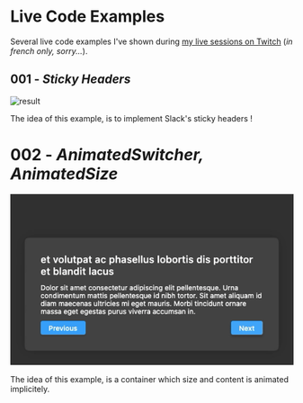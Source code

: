 # Live Code Examples

Several live code examples I've shown during [my live sessions on Twitch](https://twitch.tv/aloisdeniel) (*in french only, sorry...*). 

## 001 - *Sticky Headers*

![result](001_sticky_headers/result.gif)

The idea of this example, is to implement Slack's sticky headers !

# 002 - *AnimatedSwitcher, AnimatedSize*

![result](002_animated_size_switcher/result.gif)

The idea of this example, is a container which size and content is animated implicitely.